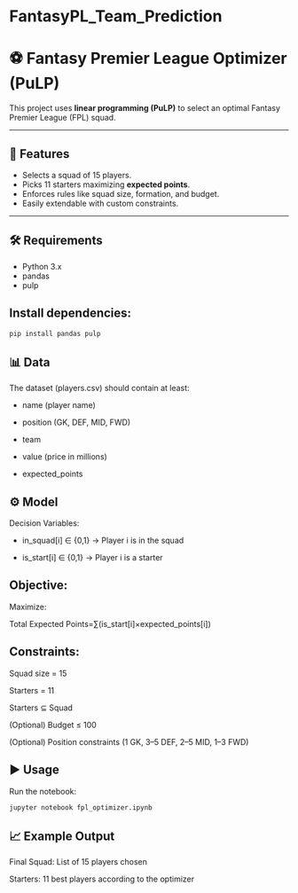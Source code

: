 # FantasyPL_Team_Prediction

# ⚽ Fantasy Premier League Optimizer (PuLP)

This project uses **linear programming (PuLP)** to select an optimal Fantasy Premier League (FPL) squad.

---

## 🚀 Features
- Selects a squad of 15 players.
- Picks 11 starters maximizing **expected points**.
- Enforces rules like squad size, formation, and budget.
- Easily extendable with custom constraints.

---

## 🛠️ Requirements
- Python 3.x
- pandas
- pulp

## Install dependencies:
```bash
pip install pandas pulp
```

## 📊 Data
The dataset (players.csv) should contain at least:

- name (player name)

- position (GK, DEF, MID, FWD)

- team

- value (price in millions)

- expected_points

## ⚙️ Model
Decision Variables:

- in_squad[i] ∈ {0,1} → Player i is in the squad

- is_start[i] ∈ {0,1} → Player i is a starter

## Objective:
Maximize:

Total Expected Points=∑(is_start[i]×expected_points[i])


## Constraints:

Squad size = 15

Starters = 11

Starters ⊆ Squad

(Optional) Budget ≤ 100

(Optional) Position constraints (1 GK, 3–5 DEF, 2–5 MID, 1–3 FWD)

## ▶️ Usage
Run the notebook:

```bash
jupyter notebook fpl_optimizer.ipynb
```

## 📈 Example Output
Final Squad: List of 15 players chosen

Starters: 11 best players according to the optimizer

